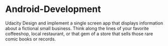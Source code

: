 # Android-Development
Udacity
Design and implement a single screen app that displays information about a fictional small business. 
Think along the lines of your favorite coffeeshop, local restaurant, or that gem of a store that sells those rare comic books or records.

